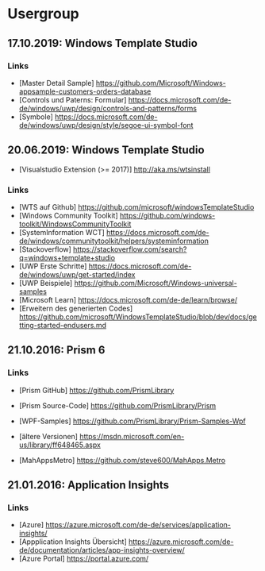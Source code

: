# Usergroup
## 17.10.2019: Windows Template Studio
### Links
* [Master Detail Sample] https://github.com/Microsoft/Windows-appsample-customers-orders-database
* [Controls und Paterns: Formular] https://docs.microsoft.com/de-de/windows/uwp/design/controls-and-patterns/forms
* [Symbole] https://docs.microsoft.com/de-de/windows/uwp/design/style/segoe-ui-symbol-font

## 20.06.2019: Windows Template Studio
* [Visualstudio Extension (>= 2017)] http://aka.ms/wtsinstall
### Links
* [WTS auf Github] https://github.com/microsoft/windowsTemplateStudio
* [Windows Community Toolkit] https://github.com/windows-toolkit/WindowsCommunityToolkit
* [SystemInformation WCT] https://docs.microsoft.com/de-de/windows/communitytoolkit/helpers/systeminformation
* [Stackoverflow] https://stackoverflow.com/search?q=windows+template+studio
* [UWP Erste Schritte] https://docs.microsoft.com/de-de/windows/uwp/get-started/index
* [UWP Beispiele] https://github.com/Microsoft/Windows-universal-samples
* [Microsoft Learn] https://docs.microsoft.com/de-de/learn/browse/
* [Erweitern des generierten Codes] https://github.com/microsoft/WindowsTemplateStudio/blob/dev/docs/getting-started-endusers.md

## 21.10.2016: Prism 6

### Links

* [Prism GitHub] https://github.com/PrismLibrary
* [Prism Source-Code] https://github.com/PrismLibrary/Prism
* [WPF-Samples] https://github.com/PrismLibrary/Prism-Samples-Wpf

* [ältere Versionen] https://msdn.microsoft.com/en-us/library/ff648465.aspx

* [MahAppsMetro] https://github.com/steve600/MahApps.Metro 

## 21.01.2016: Application Insights

### Links

* [Azure] https://azure.microsoft.com/de-de/services/application-insights/
* [Appplication Insights Übersicht] https://azure.microsoft.com/de-de/documentation/articles/app-insights-overview/
* [Azure Portal] https://portal.azure.com/

